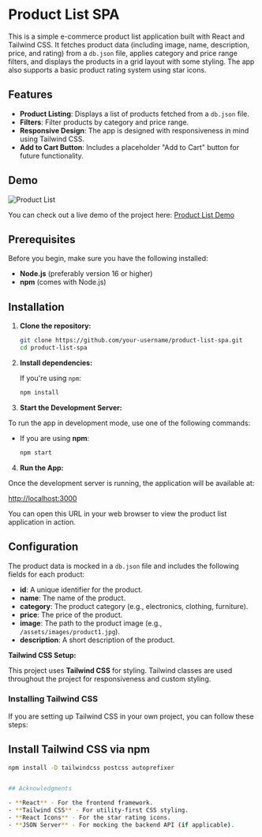 # Product List SPA

This is a simple e-commerce product list application built with React and Tailwind CSS. It fetches product data (including image, name, description, price, and rating) from a `db.json` file, applies category and price range filters, and displays the products in a grid layout with some styling. The app also supports a basic product rating system using star icons.

## Features

- **Product Listing**: Displays a list of products fetched from a `db.json` file.
- **Filters**: Filter products by category and price range.
- **Responsive Design**: The app is designed with responsiveness in mind using Tailwind CSS.
- **Add to Cart Button**: Includes a placeholder "Add to Cart" button for future functionality.

## Demo

![Product List](https://via.placeholder.com/800x400.png)

You can check out a live demo of the project here: [Product List Demo](#)

## Prerequisites

Before you begin, make sure you have the following installed:

- **Node.js** (preferably version 16 or higher)
- **npm** (comes with Node.js)


## Installation

1. **Clone the repository:**

   ```bash
   git clone https://github.com/your-username/product-list-spa.git
   cd product-list-spa

2. **Install dependencies:**

   If you're using `npm`:

   ```bash
   npm install

3. **Start the Development Server:**

To run the app in development mode, use one of the following commands:

- If you are using **npm**:

  ```bash
  npm start

4. **Run the App:**

Once the development server is running, the application will be available at:

[http://localhost:3000](http://localhost:3000)

You can open this URL in your web browser to view the product list application in action.

## Configuration

The product data is mocked in a `db.json` file and includes the following fields for each product:

- **id**: A unique identifier for the product.
- **name**: The name of the product.
- **category**: The product category (e.g., electronics, clothing, furniture).
- **price**: The price of the product.
- **image**: The path to the product image (e.g., `/assets/images/product1.jpg`).
- **description**: A short description of the product.



**Tailwind CSS Setup:**

This project uses **Tailwind CSS** for styling. Tailwind classes are used throughout the project for responsiveness and custom styling.

### Installing Tailwind CSS

If you are setting up Tailwind CSS in your own project, you can follow these steps:

 ## Install Tailwind CSS via npm

   ```bash
   npm install -D tailwindcss postcss autoprefixer


## Acknowledgments

- **React** - For the frontend framework.
- **Tailwind CSS** - For utility-first CSS styling.
- **React Icons** - For the star rating icons.
- **JSON Server** - For mocking the backend API (if applicable).

